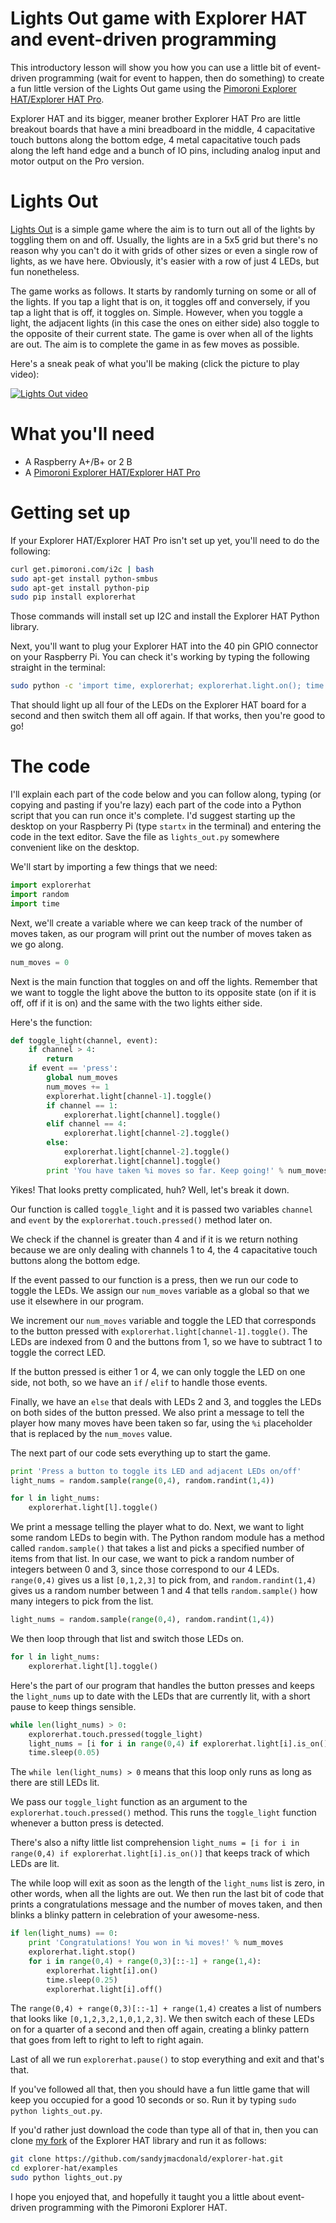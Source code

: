 # Lights Out game with Explorer HAT and event-driven programming

This introductory lesson will show you how you can use a little bit of event-driven
programming (wait for event to happen, then do something) to create a fun little 
version of the Lights Out game using the 
[Pimoroni Explorer HAT/Explorer HAT Pro](http://shop.pimoroni.com/products/explorer-hat).

Explorer HAT and its bigger, meaner brother Explorer HAT Pro are little breakout 
boards that have a mini breadboard in the middle, 4 capacitative touch buttons along
the bottom edge, 4 metal capacitative touch pads along the left hand edge and a bunch
of IO pins, including analog input and motor output on the Pro version.

# Lights Out

[Lights Out](https://en.wikipedia.org/wiki/Lights_Out_(game)) is a simple game where 
the aim is to turn out all of the lights by
toggling them on and off. Usually, the lights are in a 5x5 grid but there's no
reason why you can't do it with grids of other sizes or even a single row of lights,
as we have here. Obviously, it's easier with a row of just 4 LEDs, but fun nonetheless.

The game works as follows. It starts by randomly turning on some or all of the lights.
If you tap a light that is on, it toggles off and conversely, if you tap a light 
that is off, it toggles on. Simple. However, when you toggle a light, the adjacent lights 
(in this case the ones on either side) also toggle to the opposite of 
their current state. The game is over when all of the lights are out. The aim is to
complete the game in as few moves as possible.

Here's a sneak peak of what you'll be making (click the picture to play video):

[![Lights Out video](http://img.youtube.com/vi/l2j14fyTqUQ/0.jpg)](https://www.youtube.com/watch?v=l2j14fyTqUQ)

# What you'll need

* A Raspberry A+/B+ or 2 B
* A [Pimoroni Explorer HAT/Explorer HAT Pro](http://shop.pimoroni.com/products/explorer-hat)

# Getting set up

If your Explorer HAT/Explorer HAT Pro isn't set up yet, you'll need to do the following:

```bash
curl get.pimoroni.com/i2c | bash
sudo apt-get install python-smbus
sudo apt-get install python-pip
sudo pip install explorerhat
```

Those commands will install set up I2C and install the Explorer HAT Python library.

Next, you'll want to plug your Explorer HAT into the 40 pin GPIO connector on your
Raspberry Pi. You can check it's working by typing the following straight in the 
terminal:

```bash
sudo python -c 'import time, explorerhat; explorerhat.light.on(); time.sleep(1); explorerhat.light.off()'
```

That should light up all four of the LEDs on the Explorer HAT board for a second and then
switch them all off again. If that works, then you're good to go!

# The code

I'll explain each part of the code below and you can follow along, typing (or copying and 
pasting if you're lazy) each part of the code into a Python script that you can run once
it's complete. I'd suggest starting up the desktop on your Raspberry Pi (type `startx` in
the terminal) and entering the code in the text editor. Save the file as `lights_out.py`
somewhere convenient like on the desktop.

We'll start by importing a few things that we need:

```python
import explorerhat
import random
import time
```

Next, we'll create a variable where we can keep track of the number of moves taken, as our 
program will print out the number of moves taken as we go along.

```python
num_moves = 0
```

Next is the main function that toggles on and off the lights. Remember that we want to 
toggle the light above the button to its opposite state (on if it is off, off if it is on)
and the same with the two lights either side.

Here's the function:

```python
def toggle_light(channel, event):
	if channel > 4:
		return
	if event == 'press':
		global num_moves
		num_moves += 1
		explorerhat.light[channel-1].toggle()
		if channel == 1:
			explorerhat.light[channel].toggle()
		elif channel == 4:
			explorerhat.light[channel-2].toggle()
		else:
			explorerhat.light[channel-2].toggle()
			explorerhat.light[channel].toggle()
		print 'You have taken %i moves so far. Keep going!' % num_moves
```

Yikes! That looks pretty complicated, huh? Well, let's break it down.

Our function is called `toggle_light` and it is passed two variables `channel` and 
`event` by the `explorerhat.touch.pressed()` method later on.

We check if the channel is greater than 4 and if it is we return nothing because we
are only dealing with channels 1 to 4, the 4 capacitative touch buttons along the 
bottom edge.

If the event passed to our function is a press, then we run our code to toggle the
LEDs. We assign our `num_moves` variable as a global so that we use it elsewhere 
in our program.

We increment our `num_moves` variable and toggle the LED that corresponds to the
button pressed with `explorerhat.light[channel-1].toggle()`. The LEDs are indexed 
from 0 and the buttons from 1, so we have to subtract 1 to toggle the correct LED.

If the button pressed is either 1 or 4, we can only toggle the LED on one side, 
not both, so we have an `if` / `elif` to handle those events.

Finally, we have an `else` that deals with LEDs 2 and 3, and toggles the LEDs
on both sides of the button pressed. We also print a message to tell the player
how many moves have been taken so far, using the `%i` placeholder that is replaced
by the `num_moves` value.

The next part of our code sets everything up to start the game.

```python
print 'Press a button to toggle its LED and adjacent LEDs on/off'
light_nums = random.sample(range(0,4), random.randint(1,4))

for l in light_nums:
	explorerhat.light[l].toggle()
```

We print a message telling the player what to do. Next, we want to light some
random LEDs to begin with. The Python random module has a method called
`random.sample()` that takes a list and picks a specified number of items from 
that list. In our case, we want to pick a random number of integers between
0 and 3, since those correspond to our 4 LEDs. `range(0,4)` gives us a list 
`[0,1,2,3]` to pick from, and `random.randint(1,4)` gives us a random number
between 1 and 4 that tells `random.sample()` how many integers to pick from
the list.

```python
light_nums = random.sample(range(0,4), random.randint(1,4))
```

We then loop through that list and switch those LEDs on.

```python
for l in light_nums:
	explorerhat.light[l].toggle()
```

Here's the part of our program that handles the button presses and keeps the
`light_nums` up to date with the LEDs that are currently lit, with a short
pause to keep things sensible.

```python
while len(light_nums) > 0:
	explorerhat.touch.pressed(toggle_light)
	light_nums = [i for i in range(0,4) if explorerhat.light[i].is_on()]
	time.sleep(0.05)
```

The `while len(light_nums) > 0` means that this loop only runs as long as there
are still LEDs lit.

We pass our `toggle_light` function as an argument to the 
`explorerhat.touch.pressed()` method. This runs the `toggle_light` function whenever
a button press is detected.

There's also a nifty little list comprehension 
`light_nums = [i for i in range(0,4) if explorerhat.light[i].is_on()]` that keeps
track of which LEDs are lit.

The while loop will exit as soon as the length of the `light_nums` list is zero, in
other words, when all the lights are out. We then run the last bit of code that 
prints a congratulations message and the number of moves taken, and then blinks a
blinky pattern in celebration of your awesome-ness.

```python
if len(light_nums) == 0:
	print 'Congratulations! You won in %i moves!' % num_moves
	explorerhat.light.stop()
	for i in range(0,4) + range(0,3)[::-1] + range(1,4):
		explorerhat.light[i].on()
		time.sleep(0.25)
		explorerhat.light[i].off()
```

The `range(0,4) + range(0,3)[::-1] + range(1,4)` creates a list of numbers that 
looks like `[0,1,2,3,2,1,0,1,2,3]`. We then switch each of these LEDs on for
a quarter of a second and then off again, creating a blinky pattern that goes from
left to right to left to right again.

Last of all we run `explorerhat.pause()` to stop everything and exit and that's that.

If you've followed all that, then you should have a fun little game that will keep you
occupied for a good 10 seconds or so. Run it by typing `sudo python lights_out.py`.

If you'd rather just download the code than type all of that in, then you can clone 
[my fork](https://github.com/sandyjmacdonald/explorer-hat) of the Explorer HAT 
library and run it as follows:

```bash
git clone https://github.com/sandyjmacdonald/explorer-hat.git
cd explorer-hat/examples
sudo python lights_out.py
```

I hope you enjoyed that, and hopefully it taught you a little about event-driven
programming with the Pimoroni Explorer HAT.